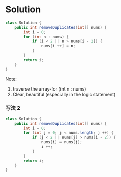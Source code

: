 # Solution
```Java
class Solution {
    public int removeDuplicates(int[] nums) {
        int i = 0;
        for (int n : nums) {
            if (i < 2 || n > nums[i - 2]) {
                nums[i ++] = n;
            }
        }
        return i;
    }
}
```
Note:
1. traverse the array-for (int n : nums)
2. Clear, beautiful (especially in the logic statement)
### 写法 2
```Java
class Solution {
    public int removeDuplicates(int[] nums) {
        int i = 0;
        for (int j = 0; j < nums.length; j ++) {
            if (j < 2 || nums[j] > nums[i - 2]) {
                nums[i] = nums[j];
                i ++;
            } 
        }
        return i;
    }
}
```
